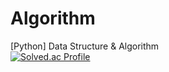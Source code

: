 # Algorithm
[Python] Data Structure &amp; Algorithm  
[![Solved.ac Profile](http://mazassumnida.wtf/api/v2/generate_badge?boj=bejpark)](https://solved.ac/bejpark/)